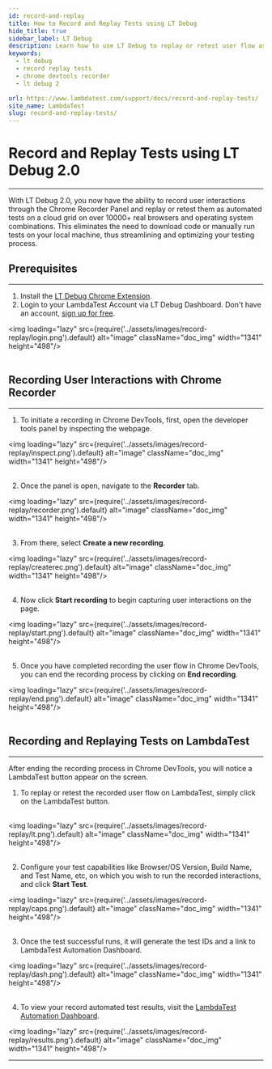 ```yaml
---
id: record-and-replay
title: How to Record and Replay Tests using LT Debug
hide_title: true
sidebar_label: LT Debug
description: Learn how to use LT Debug to replay or retest user flow as an automated test on 3000+ browser and OS combinations.
keywords:
  - lt debug
  - record replay tests
  - chrome devtools recorder
  - lt debug 2

url: https://www.lambdatest.com/support/docs/record-and-replay-tests/
site_name: LambdaTest
slug: record-and-replay-tests/
---
```


# Record and Replay Tests using LT Debug 2.0
---

With LT Debug 2.0, you now have the ability to record user interactions through the Chrome Recorder Panel and replay or retest them as automated tests on a cloud grid on over 10000+ real browsers and operating system combinations. This eliminates the need to download code or manually run tests on your local machine, thus streamlining and optimizing your testing process.

<div className="ytframe"> 
<div className="youtube" data-embed="vSpgplIYSUQ">
    <div className="play-button"></div>
</div>
</div>

## Prerequisites
---

1. Install the [LT Debug Chrome Extension](https://chrome.google.com/webstore/detail/lt-debug/kofahhnmgobkidipanhejacffiigppcd).
2. Login to your LambdaTest Account via LT Debug Dashboard. Don't have an account, [sign up for free](https://accounts.lambdatest.com/register).

<img loading="lazy" src={require('../assets/images/record-replay/login.png').default} alt="image"  className="doc_img" width="1341" height="498"/><br/><br/>

## Recording User Interactions with Chrome Recorder
---

1. To initiate a recording in Chrome DevTools, first, open the developer tools panel by inspecting the webpage.

<img loading="lazy" src={require('../assets/images/record-replay/inspect.png').default} alt="image"  className="doc_img" width="1341" height="498"/><br/><br/>

2. Once the panel is open, navigate to the **Recorder** tab. 

<img loading="lazy" src={require('../assets/images/record-replay/recorder.png').default} alt="image"  className="doc_img" width="1341" height="498"/><br/><br/>

3. From there, select **Create a new recording**.

<img loading="lazy" src={require('../assets/images/record-replay/createrec.png').default} alt="image"  className="doc_img" width="1341" height="498"/><br/><br/>

4. Now click **Start recording** to begin capturing user interactions on the page.

<img loading="lazy" src={require('../assets/images/record-replay/start.png').default} alt="image"  className="doc_img" width="1341" height="498"/><br/><br/>

5. Once you have completed recording the user flow in Chrome DevTools, you can end the recording process by clicking on **End recording**. 

<img loading="lazy" src={require('../assets/images/record-replay/end.png').default} alt="image"  className="doc_img" width="1341" height="498"/><br/><br/>

## Recording and Replaying Tests on LambdaTest
---

After ending the recording process in Chrome DevTools, you will notice a LambdaTest button appear on the screen. 

1. To replay or retest the recorded user flow on LambdaTest, simply click on the LambdaTest button. 

<br/><img loading="lazy" src={require('../assets/images/record-replay/lt.png').default} alt="image"  className="doc_img" width="1341" height="498"/><br/><br/>

2. Configure your test capabilities like Browser/OS Version, Build Name, and Test Name, etc, on which you wish to run the recorded interactions, and click **Start Test**.

<img loading="lazy" src={require('../assets/images/record-replay/caps.png').default} alt="image"  className="doc_img" width="1341" height="498"/><br/><br/>

3. Once the test successful runs, it will generate the test IDs and a link to LambdaTest Automation Dashboard.

<img loading="lazy" src={require('../assets/images/record-replay/dash.png').default} alt="image"  className="doc_img" width="1341" height="498"/><br/><br/>

4. To view your record automated test results, visit the [LambdaTest Automation Dashboard](https://automation.lambdatest.com/build).

<img loading="lazy" src={require('../assets/images/record-replay/results.png').default} alt="image"  className="doc_img" width="1341" height="498"/>

---

